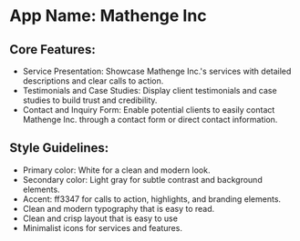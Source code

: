 # **App Name**: Mathenge Inc

## Core Features:

- Service Presentation: Showcase Mathenge Inc.'s services with detailed descriptions and clear calls to action.
- Testimonials and Case Studies: Display client testimonials and case studies to build trust and credibility.
- Contact and Inquiry Form: Enable potential clients to easily contact Mathenge Inc. through a contact form or direct contact information.

## Style Guidelines:

- Primary color: White for a clean and modern look.
- Secondary color: Light gray for subtle contrast and background elements.
- Accent: ff3347 for calls to action, highlights, and branding elements.
- Clean and modern typography that is easy to read.
- Clean and crisp layout that is easy to use
- Minimalist icons for services and features.